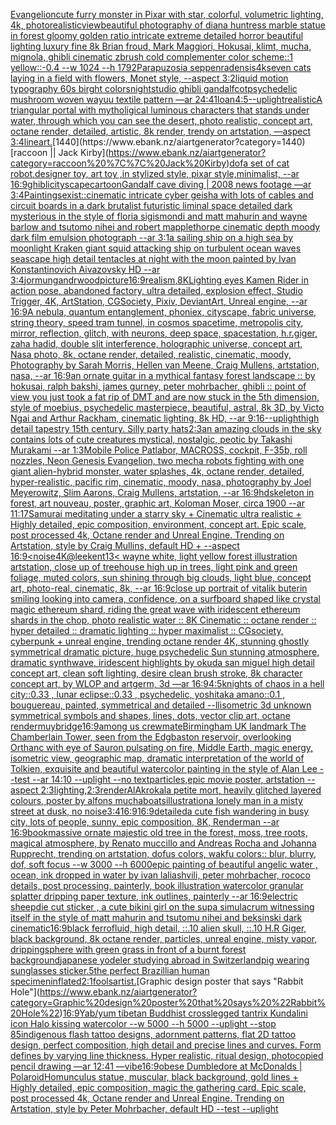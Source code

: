 [Evangelion](https://www.ebank.nz/aiartgenerator?category=Evangelion)[cute furry monster in Pixar with star, colorful, volumetric lighting, 4k, photorealistic](https://www.ebank.nz/aiartgenerator?category=cute%20furry%20monster%20in%20Pixar%20with%20star%2C%20colorful%2C%20volumetric%20lighting%2C%204k%2C%20photorealistic)[](https://www.ebank.nz/aiartgenerator?category=)[view](https://www.ebank.nz/aiartgenerator?category=view)[beautiful photography of diana huntress marble statue in forest gloomy golden ratio intricate extreme detailed horror beautiful lighting luxury fine 8k Brian froud, Mark Maggiori, Hokusai, klimt, mucha, mignola, ghibli cinematic zbrush cold complementer color scheme::1 yellow::-0.4 --w 1024 --h 1792](https://www.ebank.nz/aiartgenerator?category=beautiful%20photography%20of%20diana%20huntress%20marble%20statue%20in%20forest%20gloomy%20golden%20ratio%20intricate%20extreme%20detailed%20horror%20beautiful%20lighting%20luxury%20fine%208k%20Brian%20froud%2C%20Mark%20Maggiori%2C%20Hokusai%2C%20klimt%2C%20mucha%2C%20mignola%2C%20ghibli%20cinematic%20zbrush%20cold%20complementer%20color%20scheme%3A%3A1%20yellow%3A%3A-0.4%20--w%201024%20--h%201792)[Parapuzosia seppenradensis](https://www.ebank.nz/aiartgenerator?category=Parapuzosia%20seppenradensis)[4k](https://www.ebank.nz/aiartgenerator?category=4k)[seven cats laying in a field with flowers, Monet style, --aspect 3:2](https://www.ebank.nz/aiartgenerator?category=seven%20cats%20laying%20in%20a%20field%20with%20flowers%2C%20Monet%20style%2C%20--aspect%203%3A2)[liquid motion typography 60s birght colors](https://www.ebank.nz/aiartgenerator?category=liquid%20motion%20typography%2060s%20birght%20colors)[night](https://www.ebank.nz/aiartgenerator?category=night)[studio ghibli gandalf](https://www.ebank.nz/aiartgenerator?category=studio%20ghibli%20gandalf)[cot](https://www.ebank.nz/aiartgenerator?category=cot)[psychedelic mushroom woven wayuu textile pattern —ar 24:41](https://www.ebank.nz/aiartgenerator?category=psychedelic%20mushroom%20woven%20wayuu%20textile%20pattern%20%E2%80%94ar%2024%3A41)[loan](https://www.ebank.nz/aiartgenerator?category=loan)[4:5](https://www.ebank.nz/aiartgenerator?category=4%3A5)[--uplight](https://www.ebank.nz/aiartgenerator?category=--uplight)[realistic](https://www.ebank.nz/aiartgenerator?category=realistic)[A triangular portal with mytholigical luminous characters that stands under water, through which you can see the desert, photo realistic, concept art, octane render, detailed, artistic, 8k render, trendy on artstation, —aspect 3:4](https://www.ebank.nz/aiartgenerator?category=A%20triangular%20portal%20with%20mytholigical%20luminous%20characters%20that%20stands%20under%20water%2C%20through%20which%20you%20can%20see%20the%20desert%2C%20photo%20realistic%2C%20concept%20art%2C%20octane%20render%2C%20detailed%2C%20artistic%2C%208k%20render%2C%20trendy%20on%20artstation%2C%20%E2%80%94aspect%203%3A4)[lineart.](https://www.ebank.nz/aiartgenerator?category=lineart.)[1440](https://www.ebank.nz/aiartgenerator?category=1440)[raccoon || Jack Kirby](https://www.ebank.nz/aiartgenerator?category=raccoon%20%7C%7C%20Jack%20Kirby)[dof](https://www.ebank.nz/aiartgenerator?category=dof)[a set of cat robot,designer toy, art toy ,in stylized style, pixar style,minimalist, --ar 16:9](https://www.ebank.nz/aiartgenerator?category=a%20set%20of%20cat%20robot%2Cdesigner%20toy%2C%20art%20toy%20%2Cin%20stylized%20style%2C%20pixar%20style%2Cminimalist%2C%20--ar%2016%3A9)[ghibli](https://www.ebank.nz/aiartgenerator?category=ghibli)[cityscape](https://www.ebank.nz/aiartgenerator?category=cityscape)[cartoon](https://www.ebank.nz/aiartgenerator?category=cartoon)[Gandalf cave diving | 2008 news footage —ar 3:4](https://www.ebank.nz/aiartgenerator?category=Gandalf%20cave%20diving%20%7C%202008%20news%20footage%20%E2%80%94ar%203%3A4)[Paintings](https://www.ebank.nz/aiartgenerator?category=Paintings)[exist::](https://www.ebank.nz/aiartgenerator?category=exist%3A%3A)[cinematic intricate cyber geisha with lots of cables and circuit boards in a dark brutalist futuristic liminal space detailed dark mysterious in the style of floria sigismondi and matt mahurin and wayne barlow and tsutomo nihei and robert mapplethorpe cinematic depth moody dark film emulsion photograph --ar 3:1](https://www.ebank.nz/aiartgenerator?category=cinematic%20intricate%20cyber%20geisha%20with%20lots%20of%20cables%20and%20circuit%20boards%20in%20a%20dark%20brutalist%20futuristic%20liminal%20space%20detailed%20dark%20mysterious%20in%20the%20style%20of%20floria%20sigismondi%20and%20matt%20mahurin%20and%20wayne%20barlow%20and%20tsutomo%20nihei%20and%20robert%20mapplethorpe%20cinematic%20depth%20moody%20dark%20film%20emulsion%20photograph%20--ar%203%3A1)[a sailing ship on a high sea by moonlight Kraken giant squid attacking ship on turbulent ocean waves seascape high detail tentacles at night with the moon painted by Ivan Konstantinovich Aivazovsky HD  --ar 3:4](https://www.ebank.nz/aiartgenerator?category=a%20sailing%20ship%20on%20a%20high%20sea%20by%20moonlight%20Kraken%20giant%20squid%20attacking%20ship%20on%20turbulent%20ocean%20waves%20seascape%20high%20detail%20tentacles%20at%20night%20with%20the%20moon%20painted%20by%20Ivan%20Konstantinovich%20Aivazovsky%20HD%20%20--ar%203%3A4)[](https://www.ebank.nz/aiartgenerator?category=)[jormungandr](https://www.ebank.nz/aiartgenerator?category=jormungandr)[wood](https://www.ebank.nz/aiartgenerator?category=wood)[picture](https://www.ebank.nz/aiartgenerator?category=picture)[16:9](https://www.ebank.nz/aiartgenerator?category=16%3A9)[realism](https://www.ebank.nz/aiartgenerator?category=realism)[,8K](https://www.ebank.nz/aiartgenerator?category=%2C8K)[Lighting eyes Kamen Rider in action pose, abandoned factory, ultra detailed, explosion effect, Studio Trigger, 4K, ArtStation, CGSociety, Pixiv, DeviantArt, Unreal engine, --ar 16:9](https://www.ebank.nz/aiartgenerator?category=Lighting%20eyes%20Kamen%20Rider%20in%20action%20pose%2C%20abandoned%20factory%2C%20ultra%20detailed%2C%20explosion%20effect%2C%20Studio%20Trigger%2C%204K%2C%20ArtStation%2C%20CGSociety%2C%20Pixiv%2C%20DeviantArt%2C%20Unreal%20engine%2C%20--ar%2016%3A9)[A nebula, quantum entanglement, phoniex, cityscape, fabric universe, string theory, speed tram tunnel, in cosmos spacetime, metropolis city, mirror, reflection, glitch, with neurons, deep space, spacestation, h.r.giger, zaha hadid, double slit interference, holographic universe, concept art, Nasa photo, 8k, octane render, detailed, realistic, cinematic, moody, Photography by Sarah Morris, Hellen van Meene, Craig Mullens, artstation, nasa, --ar 16:9](https://www.ebank.nz/aiartgenerator?category=A%20nebula%2C%20quantum%20entanglement%2C%20phoniex%2C%20cityscape%2C%20fabric%20universe%2C%20string%20theory%2C%20speed%20tram%20tunnel%2C%20in%20cosmos%20spacetime%2C%20metropolis%20city%2C%20mirror%2C%20reflection%2C%20glitch%2C%20with%20neurons%2C%20deep%20space%2C%20spacestation%2C%20h.r.giger%2C%20zaha%20hadid%2C%20double%20slit%20interference%2C%20holographic%20universe%2C%20concept%20art%2C%20Nasa%20photo%2C%208k%2C%20octane%20render%2C%20detailed%2C%20realistic%2C%20cinematic%2C%20moody%2C%20Photography%20by%20Sarah%20Morris%2C%20Hellen%20van%20Meene%2C%20Craig%20Mullens%2C%20artstation%2C%20nasa%2C%20--ar%2016%3A9)[an ornate guitar in a mythical fantasy forest landscape :: by hokusai, ralph bakshi, james gurney, peter mohrbacher, ghibli :: point of view you just took a fat rip of DMT and are now stuck in the 5th dimension, style of moebius, psychedelic masterpiece, beautiful, astral, 8k 3D, by Victo Ngai and Arthur Rackham, cinematic lighting, 8k HD, --ar 9:16](https://www.ebank.nz/aiartgenerator?category=an%20ornate%20guitar%20in%20a%20mythical%20fantasy%20forest%20landscape%20%3A%3A%20by%20hokusai%2C%20ralph%20bakshi%2C%20james%20gurney%2C%20peter%20mohrbacher%2C%20ghibli%20%3A%3A%20point%20of%20view%20you%20just%20took%20a%20fat%20rip%20of%20DMT%20and%20are%20now%20stuck%20in%20the%205th%20dimension%2C%20style%20of%20moebius%2C%20psychedelic%20masterpiece%2C%20beautiful%2C%20astral%2C%208k%203D%2C%20by%20Victo%20Ngai%20and%20Arthur%20Rackham%2C%20cinematic%20lighting%2C%208k%20HD%2C%20--ar%209%3A16)[--uplight](https://www.ebank.nz/aiartgenerator?category=--uplight)[high detail tapestry 15th century. Silly party hats](https://www.ebank.nz/aiartgenerator?category=high%20detail%20tapestry%2015th%20century.%20Silly%20party%20hats)[2:3](https://www.ebank.nz/aiartgenerator?category=2%3A3)[an amazing clouds in the sky contains lots of cute creatures mystical, nostalgic, peotic by Takashi Murakami --ar 1:3](https://www.ebank.nz/aiartgenerator?category=an%20amazing%20clouds%20in%20the%20sky%20contains%20lots%20of%20cute%20creatures%20mystical%2C%20nostalgic%2C%20peotic%20by%20Takashi%20Murakami%20--ar%201%3A3)[Mobile Police Patlabor, MACROSS, cockpit, F-35b, roll nozzles, Neon Genesis Evangelion, two mecha robots fighting with one giant alien-hybrid monster, water splashes, 4k, octane render, detailed, hyper-realistic, pacific rim, cinematic, moody, nasa, photography by Joel Meyerowitz, Slim Aarons, Craig Mullens, artstation, --ar 16:9](https://www.ebank.nz/aiartgenerator?category=Mobile%20Police%20Patlabor%2C%20MACROSS%2C%20cockpit%2C%20F-35b%2C%20roll%20nozzles%2C%20Neon%20Genesis%20Evangelion%2C%20two%20mecha%20robots%20fighting%20with%20one%20giant%20alien-hybrid%20monster%2C%20water%20splashes%2C%204k%2C%20octane%20render%2C%20detailed%2C%20hyper-realistic%2C%20pacific%20rim%2C%20cinematic%2C%20moody%2C%20nasa%2C%20photography%20by%20Joel%20Meyerowitz%2C%20Slim%20Aarons%2C%20Craig%20Mullens%2C%20artstation%2C%20--ar%2016%3A9)[hd](https://www.ebank.nz/aiartgenerator?category=hd)[skeleton in forest, art nouveau, poster, graphic art, Koloman Moser, circa 1900 --ar 11:17](https://www.ebank.nz/aiartgenerator?category=skeleton%20in%20forest%2C%20art%20nouveau%2C%20poster%2C%20graphic%20art%2C%20Koloman%20Moser%2C%20circa%201900%20--ar%2011%3A17)[Samurai meditating under a starry sky + Cinematic ultra realistic + Highly detailed, epic composition, environment, concept art. Epic scale, post processed 4k, Octane render and Unreal Engine. Trending on Artstation, style by Craig Mullins, default HD + --aspect 16:9](https://www.ebank.nz/aiartgenerator?category=Samurai%20meditating%20under%20a%20starry%20sky%20%2B%20Cinematic%20ultra%20realistic%20%2B%20Highly%20detailed%2C%20epic%20composition%2C%20environment%2C%20concept%20art.%20Epic%20scale%2C%20post%20processed%204k%2C%20Octane%20render%20and%20Unreal%20Engine.%20Trending%20on%20Artstation%2C%20style%20by%20Craig%20Mullins%2C%20default%20HD%20%2B%20--aspect%2016%3A9)[<noise](https://www.ebank.nz/aiartgenerator?category=%3Cnoise)[4K](https://www.ebank.nz/aiartgenerator?category=4K)[@leekent13](https://www.ebank.nz/aiartgenerator?category=%40leekent13)[< wayne white, light yellow forest illustration artstation, close up of treehouse high up in trees, light pink and green foliage, muted colors, sun shining through big clouds, light blue, concept art, photo-real, cinematic, 8k, --ar 16:9](https://www.ebank.nz/aiartgenerator?category=%3C%20wayne%20white%2C%20light%20yellow%20forest%20illustration%20artstation%2C%20close%20up%20of%20treehouse%20high%20up%20in%20trees%2C%20light%20pink%20and%20green%20foliage%2C%20muted%20colors%2C%20sun%20shining%20through%20big%20clouds%2C%20light%20blue%2C%20concept%20art%2C%20photo-real%2C%20cinematic%2C%208k%2C%20--ar%2016%3A9)[close up portrait of vitalik buterin smiling looking into camera, confidence, on a surfboard shaped like crystal magic ethereum shard, riding the great wave with iridescent ethereum shards in the chop, photo realistic water :: 8K Cinematic :: octane render :: hyper detailed :: dramatic lighting :: hyper maximalist :: CGsociety, cyberpunk + unreal engine, trending octane render 4K, stunning ghostly symmetrical dramatic picture, huge psychedelic Sun stunning atmosphere, dramatic synthwave, iridescent highlights by okuda san miguel high detail concept art, clean soft lighting, desire clean brush stroke, 8k character concept art, by WLOP and artgerm, 3d —ar 16:9](https://www.ebank.nz/aiartgenerator?category=close%20up%20portrait%20of%20vitalik%20buterin%20smiling%20looking%20into%20camera%2C%20confidence%2C%20on%20a%20surfboard%20shaped%20like%20crystal%20magic%20ethereum%20shard%2C%20riding%20the%20great%20wave%20with%20iridescent%20ethereum%20shards%20in%20the%20chop%2C%20photo%20realistic%20water%20%3A%3A%208K%20Cinematic%20%3A%3A%20octane%20render%20%3A%3A%20hyper%20detailed%20%3A%3A%20dramatic%20lighting%20%3A%3A%20hyper%20maximalist%20%3A%3A%20CGsociety%2C%20cyberpunk%20%2B%20unreal%20engine%2C%20trending%20octane%20render%204K%2C%20stunning%20ghostly%20symmetrical%20dramatic%20picture%2C%20huge%20psychedelic%20Sun%20stunning%20atmosphere%2C%20dramatic%20synthwave%2C%20iridescent%20highlights%20by%20okuda%20san%20miguel%20high%20detail%20concept%20art%2C%20clean%20soft%20lighting%2C%20desire%20clean%20brush%20stroke%2C%208k%20character%20concept%20art%2C%20by%20WLOP%20and%20artgerm%2C%203d%20%E2%80%94ar%2016%3A9)[4:5](https://www.ebank.nz/aiartgenerator?category=4%3A5)[knights of chaos in a hell city::0.33 , lunar eclipse::0.33 , psychedelic, yoshitaka amano::0.1 , bouguereau, painted, symmetrical and detailed --ll](https://www.ebank.nz/aiartgenerator?category=knights%20of%20chaos%20in%20a%20hell%20city%3A%3A0.33%20%2C%20lunar%20eclipse%3A%3A0.33%20%2C%20psychedelic%2C%20yoshitaka%20amano%3A%3A0.1%20%2C%20bouguereau%2C%20painted%2C%20symmetrical%20and%20detailed%20--ll)[isometric 3d unknown symmetrical symbols  and shapes, lines, dots, vector clip art, octane render](https://www.ebank.nz/aiartgenerator?category=isometric%203d%20unknown%20symmetrical%20symbols%20%20and%20shapes%2C%20lines%2C%20dots%2C%20vector%20clip%20art%2C%20octane%20render)[muybridge](https://www.ebank.nz/aiartgenerator?category=muybridge)[16:9](https://www.ebank.nz/aiartgenerator?category=16%3A9)[among us crewmate](https://www.ebank.nz/aiartgenerator?category=among%20us%20crewmate)[Birmingham UK landmark The Chamberlain Tower, seen from the Edgbaston reservoir, overlooking Orthanc with eye of Sauron pulsating on fire, Middle Earth, magic energy, isometric view, geographic map, dramatic interpretation of the world of Tolkien, exquisite and beautiful watercolor painting in the style of Alan Lee --test --ar 14:10 --uplight --no text](https://www.ebank.nz/aiartgenerator?category=Birmingham%20UK%20landmark%20The%20Chamberlain%20Tower%2C%20seen%20from%20the%20Edgbaston%20reservoir%2C%20overlooking%20Orthanc%20with%20eye%20of%20Sauron%20pulsating%20on%20fire%2C%20Middle%20Earth%2C%20magic%20energy%2C%20isometric%20view%2C%20geographic%20map%2C%20dramatic%20interpretation%20of%20the%20world%20of%20Tolkien%2C%20exquisite%20and%20beautiful%20watercolor%20painting%20in%20the%20style%20of%20Alan%20Lee%20--test%20--ar%2014%3A10%20--uplight%20--no%20text)[particles,](https://www.ebank.nz/aiartgenerator?category=particles%2C)[epic movie poster, artstation --aspect 2:3](https://www.ebank.nz/aiartgenerator?category=epic%20movie%20poster%2C%20artstation%20--aspect%202%3A3)[lighting,](https://www.ebank.nz/aiartgenerator?category=lighting%2C)[2:3](https://www.ebank.nz/aiartgenerator?category=2%3A3)[render](https://www.ebank.nz/aiartgenerator?category=render)[AlAkroka](https://www.ebank.nz/aiartgenerator?category=AlAkroka)[la petite mort, heavily glitched layered colours, poster by alfons mucha](https://www.ebank.nz/aiartgenerator?category=la%20petite%20mort%2C%20heavily%20glitched%20layered%20colours%2C%20poster%20by%20alfons%20mucha)[boats](https://www.ebank.nz/aiartgenerator?category=boats)[illustration](https://www.ebank.nz/aiartgenerator?category=illustration)[a lonely man in a misty street at dusk, no noise](https://www.ebank.nz/aiartgenerator?category=a%20lonely%20man%20in%20a%20misty%20street%20at%20dusk%2C%20no%20noise)[3:4](https://www.ebank.nz/aiartgenerator?category=3%3A4)[16:9](https://www.ebank.nz/aiartgenerator?category=16%3A9)[16:9](https://www.ebank.nz/aiartgenerator?category=16%3A9)[detailed](https://www.ebank.nz/aiartgenerator?category=detailed)[a cute fish wandering in busy city, lots of people, sunny, epic composition, 8K, Renderman  --ar 16:9](https://www.ebank.nz/aiartgenerator?category=a%20cute%20fish%20wandering%20in%20busy%20city%2C%20lots%20of%20people%2C%20sunny%2C%20epic%20composition%2C%208K%2C%20Renderman%20%20--ar%2016%3A9)[book](https://www.ebank.nz/aiartgenerator?category=book)[massive ornate majestic old tree in the forest, moss, tree roots, magical atmosphere, by Renato muccillo and Andreas Rocha and Johanna Rupprecht, trending on artstation, dofus colors, wakfu colors:: blur, blurry, dof, soft focus  --w 3000 --h 6000](https://www.ebank.nz/aiartgenerator?category=massive%20ornate%20majestic%20old%20tree%20in%20the%20forest%2C%20moss%2C%20tree%20roots%2C%20magical%20atmosphere%2C%20by%20Renato%20muccillo%20and%20Andreas%20Rocha%20and%20Johanna%20Rupprecht%2C%20trending%20on%20artstation%2C%20dofus%20colors%2C%20wakfu%20colors%3A%3A%20blur%2C%20blurry%2C%20dof%2C%20soft%20focus%20%20--w%203000%20--h%206000)[epic painting of beautiful angelic water , ocean, ink dropped in water by ivan laliashvili, peter mohrbacher, rococo details, post processing, painterly, book illustration watercolor granular splatter dripping paper texture, ink outlines, painterly  --ar 16:9](https://www.ebank.nz/aiartgenerator?category=epic%20painting%20of%20beautiful%20angelic%20water%20%2C%20ocean%2C%20ink%20dropped%20in%20water%20by%20ivan%20laliashvili%2C%20peter%20mohrbacher%2C%20rococo%20details%2C%20post%20processing%2C%20painterly%2C%20book%20illustration%20watercolor%20granular%20splatter%20dripping%20paper%20texture%2C%20ink%20outlines%2C%20painterly%20%20--ar%2016%3A9)[electric sheep](https://www.ebank.nz/aiartgenerator?category=electric%20sheep)[die cut sticker , a cute bikini girl on the sup](https://www.ebank.nz/aiartgenerator?category=die%20cut%20sticker%20%2C%20a%20cute%20bikini%20girl%20on%20the%20sup)[a simulacrum witnessing itself in the style of matt mahurin and tsutomu nihei and beksinski dark cinematic](https://www.ebank.nz/aiartgenerator?category=a%20simulacrum%20witnessing%20itself%20in%20the%20style%20of%20matt%20mahurin%20and%20tsutomu%20nihei%20and%20beksinski%20dark%20cinematic)[16:9](https://www.ebank.nz/aiartgenerator?category=16%3A9)[black ferrofluid, high detail, ::.10 alien skull, ::.10 H.R Giger, black background, 8k octane render, particles, unreal engine, misty vapor, dripping](https://www.ebank.nz/aiartgenerator?category=black%20ferrofluid%2C%20high%20detail%2C%20%3A%3A.10%20alien%20skull%2C%20%3A%3A.10%20H.R%20Giger%2C%20black%20background%2C%208k%20octane%20render%2C%20particles%2C%20unreal%20engine%2C%20misty%20vapor%2C%20dripping)[sphere with green grass in front of a burnt forest background](https://www.ebank.nz/aiartgenerator?category=sphere%20with%20green%20grass%20in%20front%20of%20a%20burnt%20forest%20background)[japanese yodeler studying abroad in Switzerland](https://www.ebank.nz/aiartgenerator?category=japanese%20yodeler%20studying%20abroad%20in%20Switzerland)[pig wearing sunglasses sticker](https://www.ebank.nz/aiartgenerator?category=pig%20wearing%20sunglasses%20sticker)[.5](https://www.ebank.nz/aiartgenerator?category=.5)[the perfect Brazillian human specimen](https://www.ebank.nz/aiartgenerator?category=the%20perfect%20Brazillian%20human%20specimen)[inflated](https://www.ebank.nz/aiartgenerator?category=inflated)[2:1](https://www.ebank.nz/aiartgenerator?category=2%3A1)[fools](https://www.ebank.nz/aiartgenerator?category=fools)[artist.](https://www.ebank.nz/aiartgenerator?category=artist.)[Graphic design poster that says "Rabbit Hole"](https://www.ebank.nz/aiartgenerator?category=Graphic%20design%20poster%20that%20says%20%22Rabbit%20Hole%22)[16:9](https://www.ebank.nz/aiartgenerator?category=16%3A9)[Yab/yum tibetan Buddhist crosslegged tantrix Kundalini icon Halo kissing watercolor --w 5000 --h 5000 --uplight --stop 85](https://www.ebank.nz/aiartgenerator?category=Yab/yum%20tibetan%20Buddhist%20crosslegged%20tantrix%20Kundalini%20icon%20Halo%20kissing%20watercolor%20--w%205000%20--h%205000%20--uplight%20--stop%2085)[indigenous flash tattoo designs, adornment patterns, flat 2D tattoo design, perfect composition, high detail and precise lines and curves. Form defines by varying line thickness. Hyper realistic, ritual design, photocopied pencil drawing —ar 12:41 —vibe](https://www.ebank.nz/aiartgenerator?category=indigenous%20flash%20tattoo%20designs%2C%20adornment%20patterns%2C%20flat%202D%20tattoo%20design%2C%20perfect%20composition%2C%20high%20detail%20and%20precise%20lines%20and%20curves.%20Form%20defines%20by%20varying%20line%20thickness.%20Hyper%20realistic%2C%20ritual%20design%2C%20photocopied%20pencil%20drawing%20%E2%80%94ar%2012%3A41%20%E2%80%94vibe)[16:9](https://www.ebank.nz/aiartgenerator?category=16%3A9)[obese Dumbledore at McDonalds | Polaroid](https://www.ebank.nz/aiartgenerator?category=obese%20Dumbledore%20at%20McDonalds%20%7C%20Polaroid)[Homunculus statue, muscular, black background, gold lines + Highly detailed, epic composition, magic the gathering card. Epic scale, post processed 4k, Octane render and Unreal Engine. Trending on Artstation, style by Peter Mohrbacher, default HD --test --uplight](https://www.ebank.nz/aiartgenerator?category=Homunculus%20statue%2C%20muscular%2C%20black%20background%2C%20gold%20lines%20%2B%20Highly%20detailed%2C%20epic%20composition%2C%20magic%20the%20gathering%20card.%20Epic%20scale%2C%20post%20processed%204k%2C%20Octane%20render%20and%20Unreal%20Engine.%20Trending%20on%20Artstation%2C%20style%20by%20Peter%20Mohrbacher%2C%20default%20HD%20--test%20--uplight)